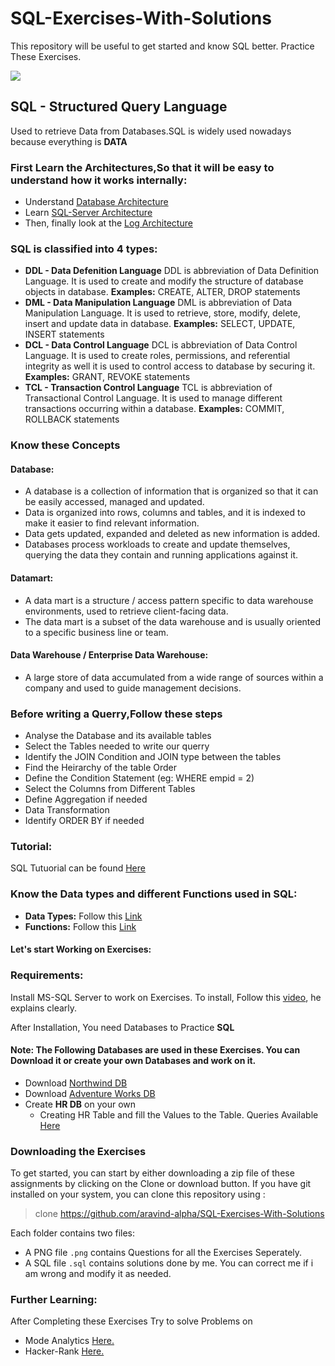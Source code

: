 # SQL-Exercises-With-Solutions
This repository will be useful to get started and know SQL better. Practice These Exercises.

![](https://github.com/aravind-alpha/SQL-Exercises-With-Solutions/blob/master/675172-data_database_sql_query-128.png)

## SQL - Structured Query Language

Used to retrieve Data from Databases.SQL is widely used nowadays because everything is **DATA**

### First Learn the Architectures,So that it will be easy to understand how it works internally:

- Understand [Database Architecture](https://www.w3schools.in/dbms/database-architecture/)
- Learn [SQL-Server Architecture](https://www.guru99.com/sql-server-architecture.html)
- Then, finally look at the [Log Architecture](https://www.sqlshack.com/sql-server-transaction-log-architecture/)

### SQL is classified into 4 types:

- **DDL - Data Defenition Language**
	  DDL is abbreviation of Data Definition Language. It is used to create and modify the structure of database objects in database.
    **Examples:** CREATE, ALTER, DROP statements
- **DML - Data Manipulation Language**
	  DML is abbreviation of Data Manipulation Language. It is used to retrieve, store, modify, delete, insert and update data in database.
	  **Examples:** SELECT, UPDATE, INSERT statements
- **DCL - Data Control Language**
	  DCL is abbreviation of Data Control Language. It is used to create roles, permissions, and referential integrity as well it is used     to control access to database by securing it.
    **Examples:** GRANT, REVOKE statements
- **TCL - Transaction Control Language**
    TCL is abbreviation of Transactional Control Language. It is used to manage different transactions occurring within a database.
    **Examples:** COMMIT, ROLLBACK statements

### Know these Concepts
	
#### Database:
- A database is a collection of information that is organized so that it can be easily accessed, managed and updated.
- Data is organized into rows, columns and tables, and it is indexed to make it easier to find relevant information. 
- Data gets updated, expanded and deleted as new information is added. 
- Databases process workloads to create and update themselves, querying the data they contain and running applications against it.

#### Datamart: 
- A data mart is a structure / access pattern specific to data warehouse environments, used to retrieve client-facing data. 
- The data mart is a subset of the data warehouse and is usually oriented to a specific business line or team.

#### Data Warehouse / Enterprise Data Warehouse:
- A large store of data accumulated from a wide range of sources within a company and used to guide management decisions.
	
### Before writing a Querry,Follow these steps

-	Analyse the Database and its available tables
-	Select the Tables needed to write our querry
-	Identify the JOIN Condition and JOIN type between the tables
-	Find the Heirarchy of the table Order
-	Define the Condition Statement (eg: WHERE empid = 2)
-	Select the Columns from Different Tables
-	Define Aggregation if needed
-	Data Transformation 
-	Identify ORDER BY if needed

### Tutorial: 
SQL Tutuorial can be found [Here](https://www.w3schools.com/sql/)

### Know the Data types and different Functions used in SQL:
	
- **Data Types:** Follow this [Link](https://www.w3schools.com/sql/sql_datatypes.asp)
- **Functions:** Follow this [Link](https://www.w3schools.com/sql/sql_ref_sqlserver.asp)

#### Let's start Working on Exercises:

### Requirements:
Install MS-SQL Server to work on Exercises. To install, Follow this [video](https://www.youtube.com/watch?v=vng0P8Gfx2g), he explains clearly.

After Installation, You need Databases to Practice **SQL**

#### Note: The Following Databases are used in these Exercises. You can Download it or create your own Databases and work on it.

- Download [Northwind DB](https://www.microsoft.com/en-in/download/details.aspx?id=23654) 
- Download [Adventure Works DB](https://www.microsoft.com/en-us/download/details.aspx?id=49502)
- Create **HR DB** on your own 
  - Creating HR Table and fill the Values to the Table. Queries Available [Here](https://github.com/i-m-aravind/SQL-Exercises-With-Solutions/tree/master/HR-DB)

### Downloading the Exercises
To get started, you can start by either downloading a zip file of these assignments by clicking on the Clone or download button. If you have git installed on your system, you can clone this repository using :

> clone https://github.com/aravind-alpha/SQL-Exercises-With-Solutions

Each folder contains two files:
- A PNG file `.png` contains Questions for all the Exercises Seperately.
- A SQL file `.sql` contains solutions done by me. You can correct me if i am wrong and modify it as needed.

### Further Learning:
After Completing these Exercises Try to solve Problems on
- Mode Analytics [Here.](https://mode.com/)
- Hacker-Rank [Here.](https://www.hackerrank.com/domains/sql)
